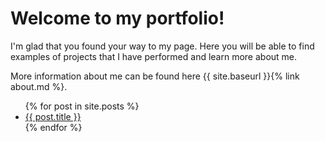 # Welcome to my portfolio! 

I'm glad that you found your way to my page. Here you will be able to find examples of projects that I have performed and learn more about me.

More information about me can be found here {{ site.baseurl }}{% link about.md %}.

<ul>
  {% for post in site.posts %}
    <li>
      <a href="{{ post.url }}">{{ post.title }}</a>
    </li>
  {% endfor %}
</ul>
